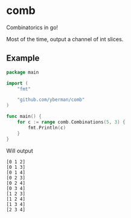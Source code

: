 # comb
Combinatorics in go!

Most of the time, output a channel of int slices.


## Example

```go
package main

import (
	"fmt"

	"github.com/yberman/comb"
)

func main() {
	for c := range comb.Combinations(5, 3) {
		fmt.Println(c)
	}
}
```

Will output

```
[0 1 2]
[0 1 3]
[0 1 4]
[0 2 3]
[0 2 4]
[0 3 4]
[1 2 3]
[1 2 4]
[1 3 4]
[2 3 4]
```
